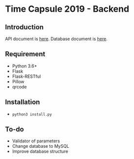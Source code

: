 # Time Capsule 2019 - Backend
## Introduction
API document is [here](./docs/API.md). Database document is [here](./docs/Database.md).

## Requirement
* Python 3.6+
* Flask
* Flask-RESTful
* Pillow
* qrcode

## Installation
* `python3 install.py` 

## To-do
* Validator of parameters
* Change database to MySQL
* Improve database structure

